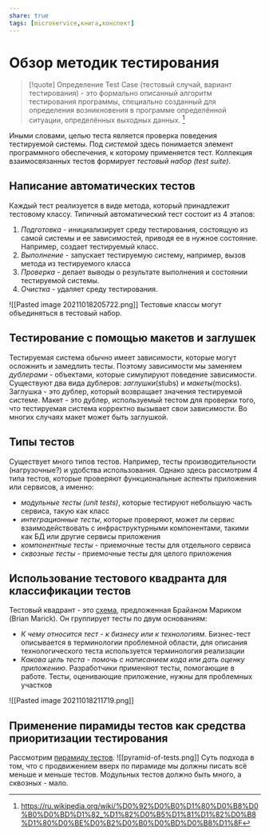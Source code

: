 ```yaml
---
share: true
tags: [microservice,книга,конспект]
---
```

# Обзор методик тестирования
> [!quote] Определение
> Test Case (тестовый случай, вариант тестирования) - это формально описанный алгоритм тестирования программы, специально созданный для определения возникновения в программе определённой ситуации, определённых выходных данных. [^1]

[^1]:https://ru.wikipedia.org/wiki/%D0%92%D0%B0%D1%80%D0%B8%D0%B0%D0%BD%D1%82_%D1%82%D0%B5%D1%81%D1%82%D0%B8%D1%80%D0%BE%D0%B2%D0%B0%D0%BD%D0%B8%D1%8F

Иными словами, целью теста является проверка поведения тестируемой системы. Под *системой* здесь понимается элемент программного обеспечения, к которому применяется тест. Коллекция взаимосвязанных тестов формирует *тестовый набор (test suite)*.
## Написание автоматических тестов
Каждый тест реализуется в виде метода, который принадлежит тестовому классу.
Типичный автоматический тест состоит из 4 этапов:
1. *Подготовка* - инициализирует среду тестирования, состоящую из самой системы и ее зависимостей, приводя ее в нужное состояние. Например, создает тестируемый класс.
2. *Выполнение* - запускает тестируемую систему, например, вызов метода из тестируемого класса
3. *Проверка* - делает выводы о результате выполнения и состоянии тестируемой системы.
4. *Очистка* - удаляет среду тестирования.

![[Pasted image 20211018205722.png]]
Тестовые классы могут объединяться в тестовый набор.
## Тестирование с помощью макетов и заглушек
Тестируемая система обычно имеет зависимости, которые могут осложнить и замедлить тесты. Поэтому зависимости мы заменяем *дублерами* - объектами, которые симулируют поведение зависимости. 
Существуют два вида дублеров: *заглушки*(stubs) и *макеты*(mocks). Заглушка - это дублер, который возвращает значения тестируемой системе. Макет - это дублер, используемый тестом для проверки того, что тестируемая система корректно вызывает свои зависимости. Во многих случаях макет может быть заглушкой.
## Типы тестов
Существует много типов тестов. Например, тесты производительности (нагрузочные?) и удобства использования. Однако здесь рассмотрим 4 типа тестов, которые проверяют функциональные аспекты приложения или сервисов, а именно:
- *модульные тесты (unit tests)*, которые тестируют небольшую часть сервиса, такую как класс
- *интеграционные тесты*, которые проверяют, может ли сервис взаимодействовать с инфраструктурными компонентами, такими как БД или другие сервисы приложения
- *компонентные тесты* - приемочные тесты для отдельного сервиса
- *сквозные тесты* - приемочные тесты для целого приложения

## Использование тестового квадранта для классификации тестов
Тестовый квадрант - это [схема](http://www.exampler.com/old-blog/2003/08/21/#agile-testing-project-1), предложенная Брайаном Мариком (Brian Marick). Он группирует тесты по двум основаниям:
- *К чему относится тест - к бизнесу или к технологиям*. Бизнес-тест описывается в терминологии проблемной области, для описания технологического теста используется терминология реализации
- *Какова цель теста - помочь с написанием кода или дать оценку приложению*. Разработчики применяют тесты, помогающие в работе. Тесты, оценивающие приложение, нужны для проблемных участков

![[Pasted image 20211018211719.png]]
## Применение пирамиды тестов как средства приоритизации тестирования
Рассмотрим [пирамиду тестов](https://www.martinfowler.com/bliki/TestPyramid.html).
![[pyramid-of-tests.png]]
Суть подхода в том, что с продвижением вверх по пирамиде мы должны писать всё меньше и меньше тестов. Модульных тестов должно быть много, а сквозных - мало.